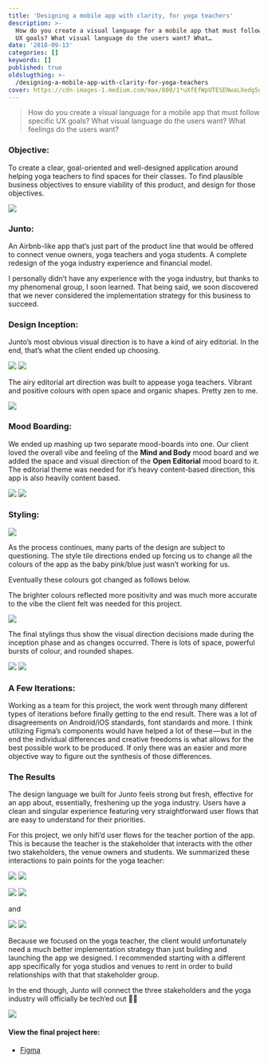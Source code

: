 ```yaml
---
title: 'Designing a mobile app with clarity, for yoga teachers'
description: >-
  How do you create a visual language for a mobile app that must follow specific
  UX goals? What visual language do the users want? What…
date: '2018-09-13'
categories: []
keywords: []
published: true
oldslugthing: >-
  /designing-a-mobile-app-with-clarity-for-yoga-teachers
cover: https://cdn-images-1.medium.com/max/800/1*uXfEfWpUTESENwaLXedg5g.jpeg
---
```


> How do you create a visual language for a mobile app that must follow specific UX goals? What visual language do the users want? What feelings do the users want?

### Objective:

To create a clear, goal-oriented and well-designed application around helping yoga teachers to find spaces for their classes. To find plausible business objectives to ensure viability of this product, and design for those objectives.

![](https://cdn-images-1.medium.com/max/800/1*uXfEfWpUTESENwaLXedg5g.jpeg)

### Junto:

An Airbnb-like app that’s just part of the product line that would be offered to connect venue owners, yoga teachers and yoga students. A complete redesign of the yoga industry experience and financial model.

I personally didn’t have any experience with the yoga industry, but thanks to my phenomenal group, I soon learned. That being said, we soon discovered that we never considered the implementation strategy for this business to succeed.

### Design Inception:

Junto’s most obvious visual direction is to have a kind of airy editorial. In the end, that’s what the client ended up choosing.

![](https://cdn-images-1.medium.com/max/600/0*NeIHDnocsyomlAc1)
![](https://cdn-images-1.medium.com/max/600/0*XAbIM4c_eAaMJcBu)

The airy editorial art direction was built to appease yoga teachers. Vibrant and positive colours with open space and organic shapes. Pretty zen to me.

![](https://cdn-images-1.medium.com/max/800/0*7E8zxPBvkEe-R4Jh)

### Mood Boarding:

We ended up mashing up two separate mood-boards into one. Our client loved the overall vibe and feeling of the **Mind and Body** mood board and we added the space and visual direction of the **Open Editorial** mood board to it. The editorial theme was needed for it’s heavy content-based direction, this app is also heavily content based.

![](https://cdn-images-1.medium.com/max/600/1*iAsak-KAer2es3rTfekOtw.jpeg)
![](https://cdn-images-1.medium.com/max/600/1*om0nFHQfvfrs_6WdtuyLlw.jpeg)

### Styling:

![](https://cdn-images-1.medium.com/max/600/1*vhmVqSPWTYxWz2BdO-_wtQ.jpeg)

As the process continues, many parts of the design are subject to questioning. The style tile directions ended up forcing us to change all the colours of the app as the baby pink/blue just wasn’t working for us.

Eventually these colours got changed as follows below.

The brighter colours reflected more positivity and was much more accurate to the vibe the client felt was needed for this project.

![](https://cdn-images-1.medium.com/max/800/1*7Zvy5ifuVG4QJuQIaUVEFw.jpeg)

The final stylings thus show the visual direction decisions made during the inception phase and as changes occurred. There is lots of space, powerful bursts of colour, and rounded shapes.

![](https://cdn-images-1.medium.com/max/600/0*BptA-CtYajj43Wpw)
![](https://cdn-images-1.medium.com/max/600/0*41JpUI5QSeRQ_c92)

### A Few Iterations:

Working as a team for this project, the work went through many different types of iterations before finally getting to the end result. There was a lot of disagreements on Android/iOS standards, font standards and more. I think utilizing Figma’s components would have helped a lot of these — but in the end the individual differences and creative freedoms is what allows for the best possible work to be produced. If only there was an easier and more objective way to figure out the synthesis of those differences.

### The Results

The design language we built for Junto feels strong but fresh, effective for an app about, essentially, freshening up the yoga industry. Users have a clean and singular experience featuring very straightforward user flows that are easy to understand for their priorities.

For this project, we only hifi’d user flows for the teacher portion of the app. This is because the teacher is the stakeholder that interacts with the other two stakeholders, the venue owners and students. We summarized these interactions to pain points for the yoga teacher:

![](https://cdn-images-1.medium.com/max/600/0*wHgnWs9lPFdN4g-t)
![](https://cdn-images-1.medium.com/max/600/0*-18lr5A1K9bw2XqN)

![](https://cdn-images-1.medium.com/max/600/0*6w8a0LC7frLjm1fl)
![](https://cdn-images-1.medium.com/max/600/1*qXvBc7ckgZSxx6_UgefJjw.png)

and

![](https://cdn-images-1.medium.com/max/600/0*IdDAhvHkfLaWkJKs)
![](https://cdn-images-1.medium.com/max/600/0*Pg-ogj4x_SjNK0Ey)

Because we focused on the yoga teacher, the client would unfortunately need a much better implementation strategy than just building and launching the app we designed. I recommended starting with a different app specifically for yoga studios and venues to rent in order to build relationships with that that stakeholder group.

In the end though, Junto will connect the three stakeholders and the yoga industry will officially be tech‘ed out 🤙🏾

![](https://cdn-images-1.medium.com/max/800/0*uipil9TBXh2MkQM9)

#### View the final project here:

*   [Figma](https://www.figma.com/file/CtaPNlceNomro6r7QTPWAJ/HiFi-Final)
